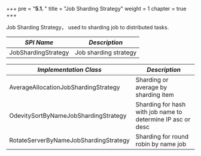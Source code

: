 +++
pre = "<b>5.1. </b>"
title = "Job Sharding Strategy"
weight = 1
chapter = true
+++

Job Sharding Strategy， used to sharding job to distributed tasks.

| *SPI Name*                            | *Description*                                               |
| ------------------------------------- | ----------------------------------------------------------- |
| JobShardingStrategy                   | Job sharding strategy                                       |

| *Implementation Class*                | *Description*                                               |
| ------------------------------------- | ----------------------------------------------------------- |
| AverageAllocationJobShardingStrategy  | Sharding or average by sharding item                        |
| OdevitySortByNameJobShardingStrategy  | Sharding for hash with job name to determine IP asc or desc |
| RotateServerByNameJobShardingStrategy | Sharding for round robin by name job                        |
